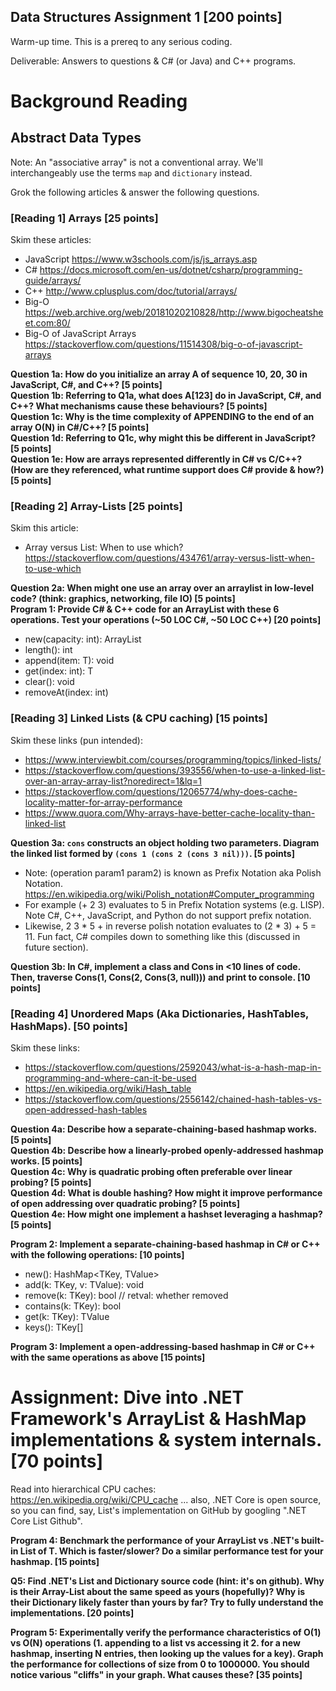 ## Data Structures Assignment 1 [200 points]

Warm-up time. This is a prereq to any serious coding.

Deliverable: Answers to questions & C# (or Java) and C++ programs.

# Background Reading

## Abstract Data Types

Note: An "associative array" is not a conventional array. We'll interchangeably use the terms `map` and `dictionary` instead.

Grok the following articles & answer the following questions.

### [Reading 1] Arrays [25 points]
Skim these articles:

- JavaScript https://www.w3schools.com/js/js_arrays.asp
- C# https://docs.microsoft.com/en-us/dotnet/csharp/programming-guide/arrays/ 
- C++ http://www.cplusplus.com/doc/tutorial/arrays/
- Big-O https://web.archive.org/web/20181020210828/http://www.bigocheatsheet.com:80/
- Big-O of JavaScript Arrays https://stackoverflow.com/questions/11514308/big-o-of-javascript-arrays

**Question 1a: How do you initialize an array A of sequence 10, 20, 30 in JavaScript, C#, and C++? [5 points]**  
**Question 1b: Referring to Q1a, what does A[123] do in JavaScript, C#, and C++? What mechanisms cause these behaviours? [5 points]**  
**Question 1c: Why is the time complexity of APPENDING to the end of an array O(N) in C#/C++? [5 points]**  
**Question 1d: Referring to Q1c, why might this be different in JavaScript? [5 points]**  
**Question 1e: How are arrays represented differently in C# vs C/C++? (How are they referenced, what runtime support does C# provide & how?) [5 points]**  

### [Reading 2] Array-Lists [25 points]
Skim this article:

- Array versus List<T>: When to use which? https://stackoverflow.com/questions/434761/array-versus-listt-when-to-use-which

**Question 2a: When might one use an array over an arraylist in low-level code? (think: graphics, networking, file IO) [5 points]**  
**Program 1: Provide C# & C++ code for an ArrayList<T> with these 6 operations. Test your operations (~50 LOC C#, ~50 LOC C++) [20 points]**  

- new(capacity: int): ArrayList<T>
- length(): int
- append(item: T): void
- get(index: int): T
- clear(): void
- removeAt(index: int)

### [Reading 3] Linked Lists (& CPU caching) [15 points]
Skim these links (pun intended):

- https://www.interviewbit.com/courses/programming/topics/linked-lists/
- https://stackoverflow.com/questions/393556/when-to-use-a-linked-list-over-an-array-array-list?noredirect=1&lq=1
- https://stackoverflow.com/questions/12065774/why-does-cache-locality-matter-for-array-performance
- https://www.quora.com/Why-arrays-have-better-cache-locality-than-linked-list

**Question 3a: `cons` constructs an object holding two parameters. Diagram the linked list formed by `(cons 1 (cons 2 (cons 3 nil)))`. [5 points]** 
- Note: (operation param1 param2) is known as Prefix Notation aka Polish Notation. https://en.wikipedia.org/wiki/Polish_notation#Computer_programming
- For example (+ 2 3) evaluates to 5 in Prefix Notation systems (e.g. LISP). Note C#, C++, JavaScript, and Python do not support prefix notation.
- Likewise, 2 3 * 5 + in reverse polish notation evaluates to (2 * 3) + 5 = 11. Fun fact, C# compiles down to something like this (discussed in future section).

**Question 3b: In C#, implement a class and Cons in <10 lines of code. Then, traverse Cons(1, Cons(2, Cons(3, null))) and print to console. [10 points]**

### [Reading 4] Unordered Maps (Aka Dictionaries, HashTables, HashMaps). [50 points]
Skim these links:
- https://stackoverflow.com/questions/2592043/what-is-a-hash-map-in-programming-and-where-can-it-be-used
- https://en.wikipedia.org/wiki/Hash_table
- https://stackoverflow.com/questions/2556142/chained-hash-tables-vs-open-addressed-hash-tables

**Question 4a: Describe how a separate-chaining-based hashmap works. [5 points]**  
**Question 4b: Describe how a linearly-probed openly-addressed hashmap works. [5 points]**  
**Question 4c: Why is quadratic probing often preferable over linear probing? [5 points]**  
**Question 4d: What is double hashing? How might it improve performance of open addressing over quadratic probing? [5 points]**  
**Question 4e: How might one implement a hashset leveraging a hashmap? [5 points]**  

**Program 2: Implement a separate-chaining-based hashmap in C# or C++ with the following operations: [10 points]**

- new(): HashMap<TKey, TValue>
- add(k: TKey, v: TValue): void
- remove(k: TKey): bool // retval: whether removed
- contains(k: TKey): bool
- get(k: TKey): TValue
- keys(): TKey[]

**Program 3: Implement a open-addressing-based hashmap in C# or C++ with the same operations as above [15 points]**

# Assignment: Dive into .NET Framework's ArrayList & HashMap implementations & system internals. [70 points]
Read into hierarchical CPU caches: https://en.wikipedia.org/wiki/CPU_cache ... also, .NET Core is open source, so you can find, say, List<T>'s implementation on GitHub by googling ".NET Core List Github".

**Program 4: Benchmark the performance of your ArrayList vs .NET's built-in List of T. Which is faster/slower? Do a similar performance test for your hashmap. [15 points]**

**Q5: Find .NET's List and Dictionary source code (hint: it's on github). Why is their Array-List about the same speed as yours (hopefully)? Why is their Dictionary likely faster than yours by far? Try to fully understand the implementations. [20 points]**

**Program 5: Experimentally verify the performance characteristics of O(1) vs O(N) operations (1. appending to a list vs accessing it 2. for a new hashmap, inserting N entries, then looking up the values for a key). Graph the performance for collections of size from 0 to 1000000. You should notice various "cliffs" in your graph. What causes these? [35 points]**
